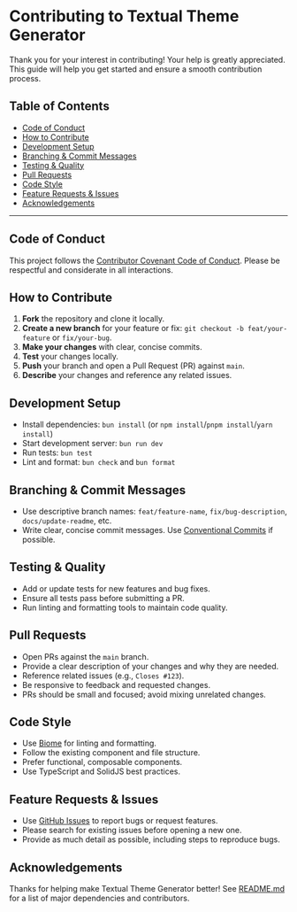 # Contributing to Textual Theme Generator

Thank you for your interest in contributing! Your help is greatly appreciated. This guide will help you get started and ensure a smooth contribution process.

## Table of Contents
- [Code of Conduct](#code-of-conduct)
- [How to Contribute](#how-to-contribute)
- [Development Setup](#development-setup)
- [Branching & Commit Messages](#branching--commit-messages)
- [Testing & Quality](#testing--quality)
- [Pull Requests](#pull-requests)
- [Code Style](#code-style)
- [Feature Requests & Issues](#feature-requests--issues)
- [Acknowledgements](#acknowledgements)

---

## Code of Conduct

This project follows the [Contributor Covenant Code of Conduct](https://www.contributor-covenant.org/version/2/1/code_of_conduct/). Please be respectful and considerate in all interactions.

## How to Contribute

1. **Fork** the repository and clone it locally.
2. **Create a new branch** for your feature or fix: `git checkout -b feat/your-feature` or `fix/your-bug`.
3. **Make your changes** with clear, concise commits.
4. **Test** your changes locally.
5. **Push** your branch and open a Pull Request (PR) against `main`.
6. **Describe** your changes and reference any related issues.

## Development Setup

- Install dependencies: `bun install` (or `npm install`/`pnpm install`/`yarn install`)
- Start development server: `bun run dev`
- Run tests: `bun test`
- Lint and format: `bun check` and `bun format`

## Branching & Commit Messages

- Use descriptive branch names: `feat/feature-name`, `fix/bug-description`, `docs/update-readme`, etc.
- Write clear, concise commit messages. Use [Conventional Commits](https://www.conventionalcommits.org/en/v1.0.0/) if possible.

## Testing & Quality

- Add or update tests for new features and bug fixes.
- Ensure all tests pass before submitting a PR.
- Run linting and formatting tools to maintain code quality.

## Pull Requests

- Open PRs against the `main` branch.
- Provide a clear description of your changes and why they are needed.
- Reference related issues (e.g., `Closes #123`).
- Be responsive to feedback and requested changes.
- PRs should be small and focused; avoid mixing unrelated changes.

## Code Style

- Use [Biome](https://biomejs.dev/) for linting and formatting.
- Follow the existing component and file structure.
- Prefer functional, composable components.
- Use TypeScript and SolidJS best practices.

## Feature Requests & Issues

- Use [GitHub Issues](https://github.com/xandertreat/textual-theme-gen/issues) to report bugs or request features.
- Please search for existing issues before opening a new one.
- Provide as much detail as possible, including steps to reproduce bugs.

## Acknowledgements

Thanks for helping make Textual Theme Generator better! See [README.md](README.md#acknowledgements) for a list of major dependencies and contributors.
